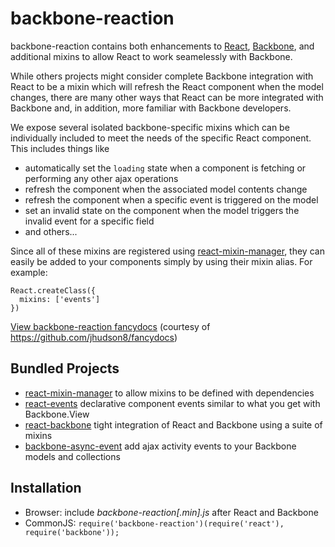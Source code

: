 backbone-reaction
=================
backbone-reaction contains both enhancements to [React](http://facebook.github.io/react/), [Backbone](http://backbonejs.org/), and additional mixins to allow React to work seamelessly with Backbone.

While others projects might consider complete Backbone integration with React to be a mixin which will refresh the React component when the model changes, there are many other ways that React can be more integrated with Backbone and, in addition, more familiar with Backbone developers.

We expose several isolated backbone-specific mixins which can be individually included to meet the needs of the specific React component.  This includes things like

* automatically set the ```loading``` state when a component is fetching or performing any other ajax operations
* refresh the component when the associated model contents change
* refresh the component when a specific event is triggered on the model
* set an invalid state on the component when the model triggers the invalid event for a specific field
* and others...

Since all of these mixins are registered using [react-mixin-manager](https://github.com/jhudson8/react-mixin-manager), they can easily be added to your components simply by using their mixin alias.  For example:

```
React.createClass({
  mixins: ['events']
})
```

[View backbone-reaction fancydocs](http://jhudson8.github.io/fancydocs/index.html#project/jhudson8/backbone-reaction) (courtesy of https://github.com/jhudson8/fancydocs)


Bundled Projects
---------------------
* [react-mixin-manager](https://github.com/jhudson8/react-mixin-manager) to allow mixins to be defined with dependencies
* [react-events](https://github.com/jhudson8/react-events) declarative component events similar to what you get with Backbone.View
* [react-backbone](https://github.com/jhudson8/react-backbone) tight integration of React and Backbone using a suite of mixins
* [backbone-async-event](https://github.com/jhudson8/backbone-async-event) add ajax activity events to your Backbone models and collections


Installation
------------

* Browser: include *backbone-reaction[.min].js* after React and Backbone
* CommonJS: ```require('backbone-reaction')(require('react'), require('backbone'));```
